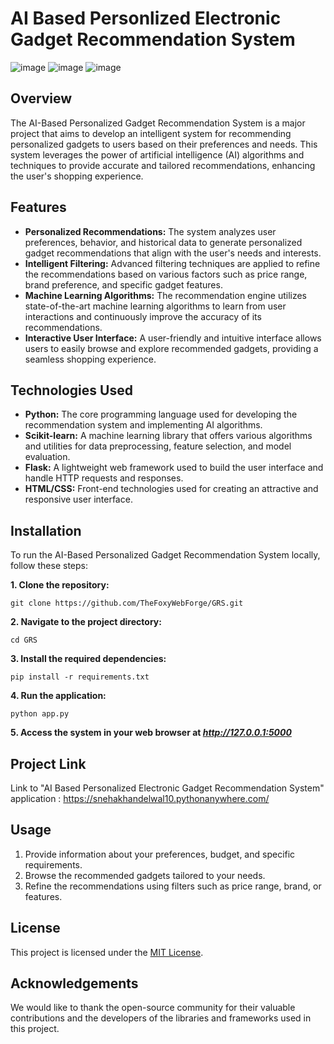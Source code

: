 # AI Based Personlized Electronic Gadget Recommendation System
![image](https://github.com/TheFoxyWebForge/Gadget_Recommendation_System/assets/89482499/bcdff510-757c-42b5-a386-274b7ad509d8)
![image](https://github.com/TheFoxyWebForge/Gadget_Recommendation_System/assets/89482499/6afca3e7-2af7-4b96-a50c-588cd6130c98)
![image](https://github.com/TheFoxyWebForge/Gadget_Recommendation_System/assets/89482499/b15fedb2-28ec-4dbf-8b87-2c8a78c6330a)

## Overview
The AI-Based Personalized Gadget Recommendation System is a major project that aims to develop an intelligent system for recommending personalized gadgets to users based on their preferences and needs. This system leverages the power of artificial intelligence (AI) algorithms and techniques to provide accurate and tailored recommendations, enhancing the user's shopping experience.

## Features

+ **Personalized Recommendations:** The system analyzes user preferences, behavior, and historical data to generate personalized gadget recommendations that align with the user's needs and interests.
+ **Intelligent Filtering:** Advanced filtering techniques are applied to refine the recommendations based on various factors such as price range, brand preference, and specific gadget features.
+ **Machine Learning Algorithms:** The recommendation engine utilizes state-of-the-art machine learning algorithms to learn from user interactions and continuously improve the accuracy of its recommendations.
+ **Interactive User Interface:** A user-friendly and intuitive interface allows users to easily browse and explore recommended gadgets, providing a seamless shopping experience.


## Technologies Used

+ **Python:** The core programming language used for developing the recommendation system and implementing AI algorithms.
+ **Scikit-learn:** A machine learning library that offers various algorithms and utilities for data preprocessing, feature selection, and model evaluation.
+ **Flask:** A lightweight web framework used to build the user interface and handle HTTP requests and responses.
+ **HTML/CSS:** Front-end technologies used for creating an attractive and responsive user interface.

## Installation
To run the AI-Based Personalized Gadget Recommendation System locally, follow these steps:

**1. Clone the repository:**
```
git clone https://github.com/TheFoxyWebForge/GRS.git
```
**2.  Navigate to the project directory:**
```
cd GRS
```
**3. Install the required dependencies:**
```
pip install -r requirements.txt
```
**4. Run the application:**
```
python app.py
```
**5. Access the system in your web browser at _http://127.0.0.1:5000_**

## Project Link
Link to "AI Based Personalized Electronic Gadget Recommendation System" application : https://snehakhandelwal10.pythonanywhere.com/

## Usage
1. Provide information about your preferences, budget, and specific requirements.
2. Browse the recommended gadgets tailored to your needs.
3. Refine the recommendations using filters such as price range, brand, or features.

## License
This project is licensed under the [MIT License](LICENSE).

## Acknowledgements
We would like to thank the open-source community for their valuable contributions and the developers of the libraries and frameworks used in this project. 



  
